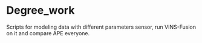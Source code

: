 # Degree_work
Scripts for modeling data with different parameters sensor, run VINS-Fusion on it and compare APE everyone.

